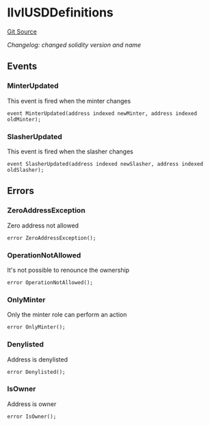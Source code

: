 # IlvlUSDDefinitions
[Git Source](https://github.com/Level-Money/contracts/blob/2607489a5c9f8e78f7e44db8057f41dc3a8c07c9/src/v1/interfaces/IlvlUSDDefinitions.sol)

*Changelog: changed solidity version and name*


## Events
### MinterUpdated
This event is fired when the minter changes


```solidity
event MinterUpdated(address indexed newMinter, address indexed oldMinter);
```

### SlasherUpdated
This event is fired when the slasher changes


```solidity
event SlasherUpdated(address indexed newSlasher, address indexed oldSlasher);
```

## Errors
### ZeroAddressException
Zero address not allowed


```solidity
error ZeroAddressException();
```

### OperationNotAllowed
It's not possible to renounce the ownership


```solidity
error OperationNotAllowed();
```

### OnlyMinter
Only the minter role can perform an action


```solidity
error OnlyMinter();
```

### Denylisted
Address is denylisted


```solidity
error Denylisted();
```

### IsOwner
Address is owner


```solidity
error IsOwner();
```


